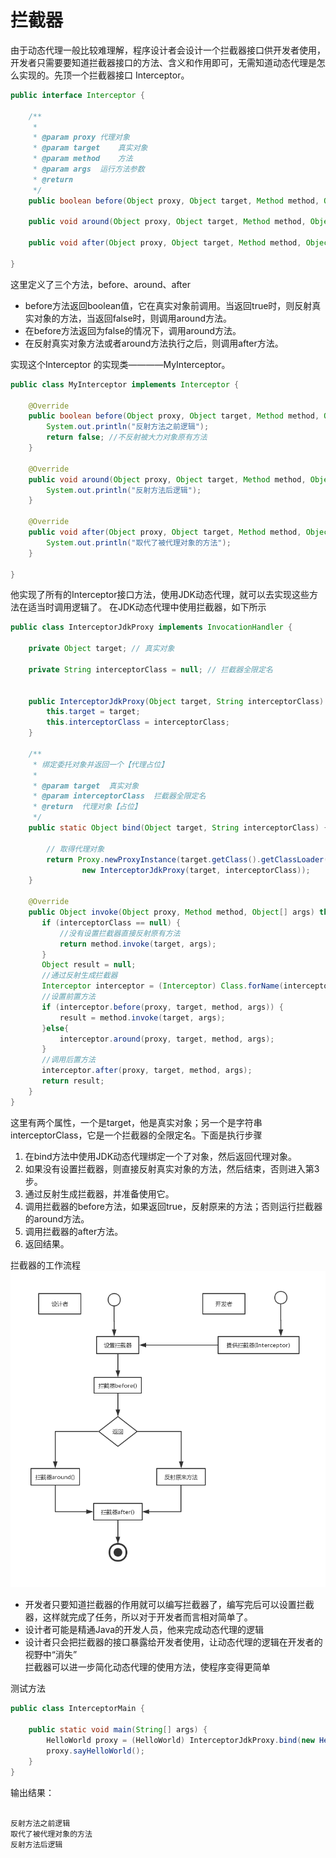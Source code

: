 # 拦截器

由于动态代理一般比较难理解，程序设计者会设计一个拦截器接口供开发者使用，开发者只需要要知道拦截器接口的方法、含义和作用即可，无需知道动态代理是怎么实现的。先顶一个拦截器接口  Interceptor。
```java
public interface Interceptor {

    /**
     * 
     * @param proxy 代理对象
     * @param target    真实对象
     * @param method    方法
     * @param args  运行方法参数
     * @return
     */
    public boolean before(Object proxy, Object target, Method method, Object[] args);

    public void around(Object proxy, Object target, Method method, Object[] args);

    public void after(Object proxy, Object target, Method method, Object[] args);

}
```
这里定义了三个方法，before、around、after
- before方法返回boolean值，它在真实对象前调用。当返回true时，则反射真实对象的方法，当返回false时，则调用around方法。
- 在before方法返回为false的情况下，调用around方法。
- 在反射真实对象方法或者around方法执行之后，则调用after方法。

实现这个Interceptor 的实现类————MyInterceptor。

```java
public class MyInterceptor implements Interceptor {

    @Override
    public boolean before(Object proxy, Object target, Method method, Object[] args) {
        System.out.println("反射方法之前逻辑");
        return false; //不反射被大力对象原有方法
    }

    @Override
    public void around(Object proxy, Object target, Method method, Object[] args) {
        System.out.println("反射方法后逻辑");
    }

    @Override
    public void after(Object proxy, Object target, Method method, Object[] args) {
        System.out.println("取代了被代理对象的方法");
    }

}

```
他实现了所有的Interceptor接口方法，使用JDK动态代理，就可以去实现这些方法在适当时调用逻辑了。 在JDK动态代理中使用拦截器，如下所示
```java
public class InterceptorJdkProxy implements InvocationHandler {

    private Object target; // 真实对象

    private String interceptorClass = null; // 拦截器全限定名


    public InterceptorJdkProxy(Object target, String interceptorClass) {
        this.target = target;
        this.interceptorClass = interceptorClass;
    }

    /**
     * 绑定委托对象并返回一个【代理占位】
     * 
     * @param target  真实对象
     * @param interceptorClass  拦截器全限定名
     * @return  代理对象【占位】
     */
    public static Object bind(Object target, String interceptorClass) {

        // 取得代理对象
        return Proxy.newProxyInstance(target.getClass().getClassLoader(), target.getClass().getInterfaces(),
                new InterceptorJdkProxy(target, interceptorClass));
    }

    @Override
    public Object invoke(Object proxy, Method method, Object[] args) throws Throwable {
       if (interceptorClass == null) {
           //没有设置拦截器直接反射原有方法
           return method.invoke(target, args);
       } 
       Object result = null;
       //通过反射生成拦截器
       Interceptor interceptor = (Interceptor) Class.forName(interceptorClass).newInstance();
       //设置前置方法
       if (interceptor.before(proxy, target, method, args)) {
           result = method.invoke(target, args);
       }else{
           interceptor.around(proxy, target, method, args);
       }
       //调用后置方法
       interceptor.after(proxy, target, method, args);
       return result;
    }
}
```
这里有两个属性，一个是target，他是真实对象；另一个是字符串interceptorClass，它是一个拦截器的全限定名。下面是执行步骤
1. 在bind方法中使用JDK动态代理绑定一个了对象，然后返回代理对象。
2. 如果没有设置拦截器，则直接反射真实对象的方法，然后结束，否则进入第3步。
3. 通过反射生成拦截器，并准备使用它。
4. 调用拦截器的before方法，如果返回true，反射原来的方法；否则运行拦截器的around方法。
5. 调用拦截器的after方法。
6. 返回结果。

拦截器的工作流程
![拦截器工作流程](../../imgs/拦截器.jpg)
- 开发者只要知道拦截器的作用就可以编写拦截器了，编写完后可以设置拦截器，这样就完成了任务，所以对于开发者而言相对简单了。
- 设计者可能是精通Java的开发人员，他来完成动态代理的逻辑
- 设计者只会把拦截器的接口暴露给开发者使用，让动态代理的逻辑在开发者的视野中“消失”  
拦截器可以进一步简化动态代理的使用方法，使程序变得更简单

测试方法
```java
public class InterceptorMain {

    public static void main(String[] args) {
        HelloWorld proxy = (HelloWorld) InterceptorJdkProxy.bind(new HelloWorldImpl(), "interceptor.MyInterceptor");
        proxy.sayHelloWorld();
    }
}
```
输出结果：
```

反射方法之前逻辑
取代了被代理对象的方法
反射方法后逻辑

```
